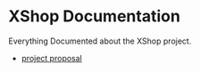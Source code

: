 # XShop Documentation

Everything Documented about the XShop project.


- [project proposal](./project_proposal.md)
